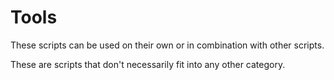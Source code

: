 # Tools
These scripts can be used on their own or in combination with other scripts.

These are scripts that don't necessarily fit into any other category.
